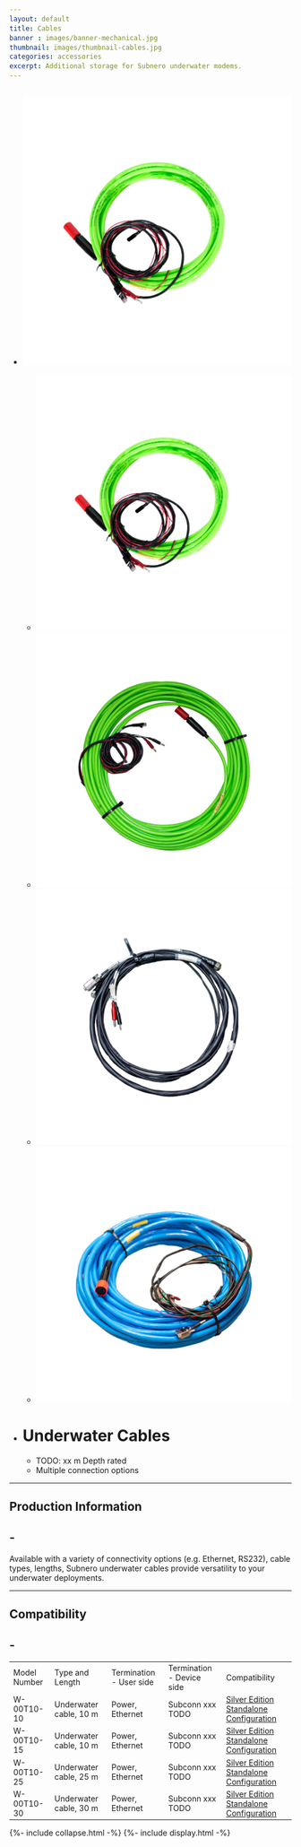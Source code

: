 ```yaml
---
layout: default
title: Cables
banner : images/banner-mechanical.jpg
thumbnail: images/thumbnail-cables.jpg
categories: accessories
excerpt: Additional storage for Subnero underwater modems.
---
```


<div class='full tall' style='background-image: url({{site.baseurl}}/{{page.banner}});'>
  <div class='row'>
    <div class='large-12 columns'>
      <!-- {% include section-header.html title=page.title tagline=page.tagline color=page.title_color class="big" %} -->
    </div>
  </div>
  <div class='four spacing'></div>
  <div class='four spacing'></div>
</div>

<div class='full'>
  <div class='row'>
      <ul class='gfXsQG'>
        <li class='accessories'>
            <div class='mod modBlogPost big'>
              <img id='main-img' src='/images/accessories-cables01.jpg'>
            </div>
            <div class='modGallery'>
              <ul class='media modTeamMember gallery shortcode-list'>
                <li class="member current-li"><a class='image-nav'><img src='/images/accessories-cables01.jpg'></a></li>
                <li class="member"><a class='image-nav'><img src='/images/accessories-cables02.jpg'></a></li>
                <li class="member"><a class='image-nav'><img src='/images/accessories-cables03.jpg'></a></li>
                <li class="member"><a class='image-nav'><img src='/images/accessories-cables04.jpg'></a></li>
              </ul>
            </div>
        </li>
        <li class='accessories'>
          <div class='hOXnHC'>
            <h1>Underwater Cables</h1>
            <ul>
              <li>TODO: xx m Depth rated</li>
              <li>Multiple connection options</li>
            </ul>
          </div>
        </li>
      </ul>
      <hr>
      <div class='cGBxoB'>
        <div class='media hOXnHC modBlogPost'>
          <h2>Production Information</h2>
          <a class='media-body links collapsible' id ='batProduct'>
            <h2 class='right' id='batProduct-icon'>-</h2>
          </a>
        </div>
        <div class='media modBlogPost collapsible-content' id = 'batProductdata'>
          <p>Available with a variety of connectivity options (e.g. Ethernet, RS232), cable types, lengths, Subnero underwater cables provide versatility to your underwater deployments.</p>
        </div>
      </div>
      <hr>
      <div class='cGBxoB'>
          <div class='media hOXnHC modBlogPost'>
            <h2>Compatibility</h2>
            <a class='media-body links collapsible' id ='batCompatibility'>
            <h2 class='right' id='batCompatibility-icon'>-</h2>
          </a>
          </div>
          <div class='media modBlogPost collapsible-content' id = 'batCompatibilitydata'>
            <table style="width:100%">
            <tr>
              <td>Model Number</td>
              <td>Type and Length</td>
              <td>Termination - User side</td>
              <td>Termination - Device side</td>
              <td>Compatibility</td>
            </tr>
            <tr>
              <td>W-00T10-10</td>
              <td>Underwater cable, 10 m</td>
              <td>Power, Ethernet</td>
              <td>Subconn xxx TODO</td>
              <td><a href="{{site.baseurl}}/products/wnc-m25mss3">Silver Edition Standalone Configuration</a></td>
            </tr>
            <tr>
              <td>W-00T10-15</td>
              <td>Underwater cable, 10 m</td>
              <td>Power, Ethernet</td>
              <td>Subconn xxx TODO</td>
              <td><a href="{{site.baseurl}}/products/wnc-m25mss3">Silver Edition Standalone Configuration</a></td>
            </tr>
            <tr>
              <td>W-00T10-25</td>
              <td>Underwater cable, 25 m</td>
              <td>Power, Ethernet</td>
              <td>Subconn xxx TODO</td>
              <td><a href="{{site.baseurl}}/products/wnc-m25mss3">Silver Edition Standalone Configuration</a></td>
            </tr>
            <tr>
              <td>W-00T10-30</td>
              <td>Underwater cable, 30 m</td>
              <td>Power, Ethernet</td>
              <td>Subconn xxx TODO</td>
              <td><a href="{{site.baseurl}}/products/wnc-m25mss3">Silver Edition Standalone Configuration</a></td>
            </tr>
          </table>
          </div>
      </div>
  </div>
</div>
{%- include collapse.html -%}
{%- include display.html -%}